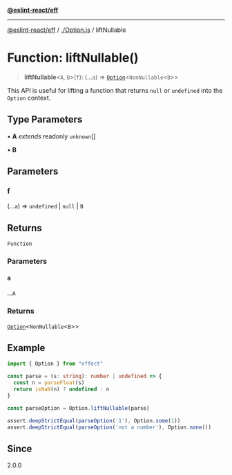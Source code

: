 [**@eslint-react/eff**](../../README.md)

***

[@eslint-react/eff](../../README.md) / [./Option.js](../README.md) / liftNullable

# Function: liftNullable()

> **liftNullable**\<`A`, `B`\>(`f`): (...`a`) => [`Option`](../type-aliases/Option.md)\<`NonNullable`\<`B`\>\>

This API is useful for lifting a function that returns `null` or `undefined` into the `Option` context.

## Type Parameters

• **A** *extends* readonly `unknown`[]

• **B**

## Parameters

### f

(...`a`) => `undefined` \| `null` \| `B`

## Returns

`Function`

### Parameters

#### a

...`A`

### Returns

[`Option`](../type-aliases/Option.md)\<`NonNullable`\<`B`\>\>

## Example

```ts
import { Option } from "effect"

const parse = (s: string): number | undefined => {
  const n = parseFloat(s)
  return isNaN(n) ? undefined : n
}

const parseOption = Option.liftNullable(parse)

assert.deepStrictEqual(parseOption('1'), Option.some(1))
assert.deepStrictEqual(parseOption('not a number'), Option.none())
```

## Since

2.0.0
